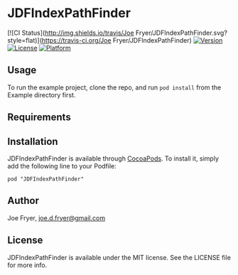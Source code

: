 # JDFIndexPathFinder

[![CI Status](http://img.shields.io/travis/Joe Fryer/JDFIndexPathFinder.svg?style=flat)](https://travis-ci.org/Joe Fryer/JDFIndexPathFinder)
[![Version](https://img.shields.io/cocoapods/v/JDFIndexPathFinder.svg?style=flat)](http://cocoadocs.org/docsets/JDFIndexPathFinder)
[![License](https://img.shields.io/cocoapods/l/JDFIndexPathFinder.svg?style=flat)](http://cocoadocs.org/docsets/JDFIndexPathFinder)
[![Platform](https://img.shields.io/cocoapods/p/JDFIndexPathFinder.svg?style=flat)](http://cocoadocs.org/docsets/JDFIndexPathFinder)

## Usage

To run the example project, clone the repo, and run `pod install` from the Example directory first.

## Requirements

## Installation

JDFIndexPathFinder is available through [CocoaPods](http://cocoapods.org). To install
it, simply add the following line to your Podfile:

    pod "JDFIndexPathFinder"

## Author

Joe Fryer, joe.d.fryer@gmail.com

## License

JDFIndexPathFinder is available under the MIT license. See the LICENSE file for more info.

